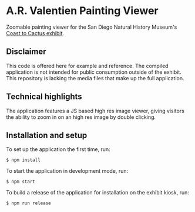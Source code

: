 # A.R. Valentien Painting Viewer
Zoomable painting viewer for the San Diego Natural History Museum's [Coast to
Cactus exhibit](http://www.sdnhm.org/exhibitions/current-exhibitions/coast-to-cactus-in-southern-california/).

## Disclaimer
This code is offered here for example and reference. The compiled application is not intended for public consumption outside of the exhibit. This repository is lacking the media files that make up the full application.

## Technical highlights
The application features a JS based high res image viewer, giving visitors the ability to zoom in on an high res image by double clicking.

## Installation and setup
To set up the application the first time, run:

    $ npm install

To start the application in development mode, run:

    $ npm start

To build a release of the application for installation on the exhibit kiosk, run:

    $ npm run release
